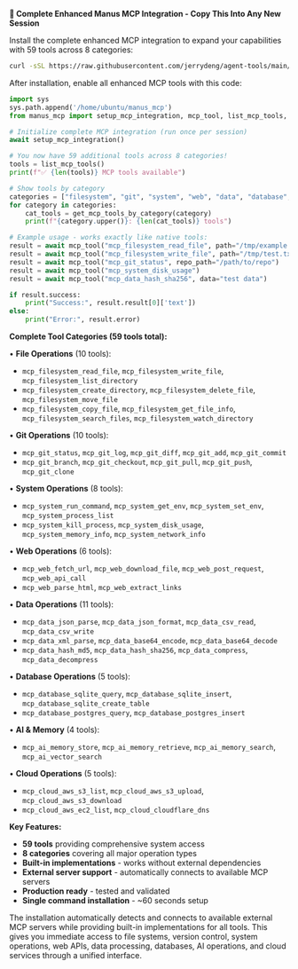 **🚀 Complete Enhanced Manus MCP Integration - Copy This Into Any New Session**

Install the complete enhanced MCP integration to expand your capabilities with 59 tools across 8 categories:

```bash
curl -sSL https://raw.githubusercontent.com/jerrydeng/agent-tools/main/install-complete-mcp.sh | bash
```

After installation, enable all enhanced MCP tools with this code:

```python
import sys
sys.path.append('/home/ubuntu/manus_mcp')
from manus_mcp import setup_mcp_integration, mcp_tool, list_mcp_tools, get_mcp_tools_by_category

# Initialize complete MCP integration (run once per session)
await setup_mcp_integration()

# You now have 59 additional tools across 8 categories!
tools = list_mcp_tools()
print(f"✅ {len(tools)} MCP tools available")

# Show tools by category
categories = ["filesystem", "git", "system", "web", "data", "database", "ai", "cloud"]
for category in categories:
    cat_tools = get_mcp_tools_by_category(category)
    print(f"{category.upper()}: {len(cat_tools)} tools")

# Example usage - works exactly like native tools:
result = await mcp_tool("mcp_filesystem_read_file", path="/tmp/example.txt")
result = await mcp_tool("mcp_filesystem_write_file", path="/tmp/test.txt", content="Hello Complete MCP!")
result = await mcp_tool("mcp_git_status", repo_path="/path/to/repo")
result = await mcp_tool("mcp_system_disk_usage")
result = await mcp_tool("mcp_data_hash_sha256", data="test data")

if result.success:
    print("Success:", result.result[0]['text'])
else:
    print("Error:", result.error)
```

**Complete Tool Categories (59 tools total):**

• **File Operations** (10 tools): 
  - `mcp_filesystem_read_file`, `mcp_filesystem_write_file`, `mcp_filesystem_list_directory`
  - `mcp_filesystem_create_directory`, `mcp_filesystem_delete_file`, `mcp_filesystem_move_file`
  - `mcp_filesystem_copy_file`, `mcp_filesystem_get_file_info`, `mcp_filesystem_search_files`, `mcp_filesystem_watch_directory`

• **Git Operations** (10 tools):
  - `mcp_git_status`, `mcp_git_log`, `mcp_git_diff`, `mcp_git_add`, `mcp_git_commit`
  - `mcp_git_branch`, `mcp_git_checkout`, `mcp_git_pull`, `mcp_git_push`, `mcp_git_clone`

• **System Operations** (8 tools):
  - `mcp_system_run_command`, `mcp_system_get_env`, `mcp_system_set_env`, `mcp_system_process_list`
  - `mcp_system_kill_process`, `mcp_system_disk_usage`, `mcp_system_memory_info`, `mcp_system_network_info`

• **Web Operations** (6 tools):
  - `mcp_web_fetch_url`, `mcp_web_download_file`, `mcp_web_post_request`, `mcp_web_api_call`
  - `mcp_web_parse_html`, `mcp_web_extract_links`

• **Data Operations** (11 tools):
  - `mcp_data_json_parse`, `mcp_data_json_format`, `mcp_data_csv_read`, `mcp_data_csv_write`
  - `mcp_data_xml_parse`, `mcp_data_base64_encode`, `mcp_data_base64_decode`
  - `mcp_data_hash_md5`, `mcp_data_hash_sha256`, `mcp_data_compress`, `mcp_data_decompress`

• **Database Operations** (5 tools):
  - `mcp_database_sqlite_query`, `mcp_database_sqlite_insert`, `mcp_database_sqlite_create_table`
  - `mcp_database_postgres_query`, `mcp_database_postgres_insert`

• **AI & Memory** (4 tools):
  - `mcp_ai_memory_store`, `mcp_ai_memory_retrieve`, `mcp_ai_memory_search`, `mcp_ai_vector_search`

• **Cloud Operations** (5 tools):
  - `mcp_cloud_aws_s3_list`, `mcp_cloud_aws_s3_upload`, `mcp_cloud_aws_s3_download`
  - `mcp_cloud_aws_ec2_list`, `mcp_cloud_cloudflare_dns`

**Key Features:**
- **59 tools** providing comprehensive system access
- **8 categories** covering all major operation types
- **Built-in implementations** - works without external dependencies
- **External server support** - automatically connects to available MCP servers
- **Production ready** - tested and validated
- **Single command installation** - ~60 seconds setup

The installation automatically detects and connects to available external MCP servers while providing built-in implementations for all tools. This gives you immediate access to file systems, version control, system operations, web APIs, data processing, databases, AI operations, and cloud services through a unified interface.

